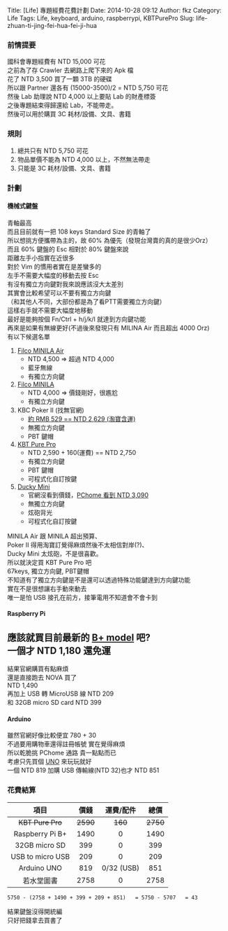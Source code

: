Title: [Life] 專題經費花費計劃
Date: 2014-10-28 09:12
Author: fkz
Category: Life
Tags: Life, keyboard, arduino, raspberrypi, KBTPurePro
Slug: life-zhuan-ti-jing-fei-hua-fei-ji-hua

### 前情提要  
  
國科會專題經費有 NTD 15,000 可花  
之前為了存 Crawler 去網路上爬下來的 Apk 檔  
花了 NTD 3,500 買了一顆 3TB 的硬碟  
所以跟 Partner 還各有 (15000-3500)/2 = NTD 5,750 可花  
然後 Lab 助理說 NTD 4,000 以上要貼 Lab 的財產標簽  
之後專題結束得歸還給 Lab，不能帶走。  
然後可以用於購買 3C 耗材/設備、文具、書籍  
  
<!--more-->  
  
### 規則  
  
1. 總共只有 NTD 5,750 可花  
2. 物品單價不能為 NTD 4,000 以上，不然無法帶走  
3. 只能是 3C 耗材/設備、文具、書籍  
  
  
### 計劃  
  
#### 機械式鍵盤  
青軸最高  
而且目前就有一把 108 keys Standard Size 的青軸了  
所以想挑方便攜帶為主的，故 60% 為優先（發現台灣賣的真的是很少Orz）  
而且 60% 鍵盤的 Esc 相對於 80% 鍵盤來說  
距離左手小指實在近很多  
對於 Vim 的慣用者實在是差蠻多的  
左手不需要大幅度的移動去按 Esc  
有沒有獨立方向鍵對我來說應該沒大太差別  
其實會比較希望可以不要有獨立方向鍵  
（和其他人不同，大部份都是為了看PTT需要獨立方向鍵）  
這樣右手就不需要大幅度地移動  
最好是能夠按個 Fn/Ctrl + h/j/k/l 就達到方向鍵功能  
再來是如果有無線更好(不過後來發現只有 MILINA Air 而且超出 4000 Orz)  
有以下候選名單  
  
1. [Filco MINILA Air](http://www.filco.com.tw/shopProdDetail.asp?id=83)  
    + NTD 4,500 => 超過 NTD 4,000  
    + 藍牙無線  
    + 有獨立方向鍵  
2. [Filco MINILA](http://www.filco.com.tw/shopProdDetail.asp?id=43)  
    + NTD 4,000 => 價錢剛好，很尷尬  
    + 有獨立方向鍵  
3. KBC Poker II (找無官網)  
    + [約 RMB 529 == NTD 2,629 (淘寶含運)](http://search.taobao.com/search?spm=a230r.1.8.6.8EyuMQ&sort=price-asc&tab=all&q=kbc+poker#mainsrp-related)  
    + 無獨立方向鍵  
    + PBT 鍵帽  
4. [KBT Pure Pro](http://shop.cool3c.com/node/292)  
    + NTD 2,590 + 160(運費) == NTD 2,750  
    + 有獨立方向鍵  
    + PBT 鍵帽  
    + 可程式化自訂按鍵  
5. [Ducky Mini](http://www.duckychannel.com.tw/tw/ducky-mini/)  
    + 官網沒看到價錢，[PChome 看到 NTD 3,090](http://24h.pchome.com.tw/?mod=store&func=style_show&SR_NO=DCAH8Q)  
    + 無獨立方向鍵  
    + 炫砲背光  
    + 可程式化自訂按鍵  
  
MINILA Air 跟 MINILA 超出預算、  
Poker II 得用淘寶訂覺得麻煩然後不太相信對岸(?)、  
Ducky Mini 太炫砲，不是很喜歡。  
所以就決定買 KBT Pure Pro 吧  
67keys, 獨立方向鍵, PBT鍵帽  
不知道有了獨立方向鍵是不是還可以透過特殊功能鍵達到方向鍵功能  
實在不是很想讓右手動來動去  
唯一是怕 USB 接孔在前方，接筆電用不知道會不會卡到  
  
#### Raspberry Pi  
應該就買目前最新的 [B+ model](http://twcn.rs-online.com/web/c/?searchTerm=raspberry_pi_boards_10_14_tw02&searchType=Offers#products) 吧?  
一個才 NTD 1,180 還免運  
---  
結果官網購買有點麻煩  
還是直接跑去 NOVA 買了  
NTD 1,490  
再加上 USB 轉 MicroUSB 線 NTD 209  
和 32GB micro SD card NTD 399  
  
#### Arduino  
雖然官網好像比較便宜 780 + 30  
不過要用購物車還得註冊帳號 實在覺得麻煩  
所以乾脆挑 PChome 通路 貴一點點而已  
考慮只先買個 [UNO](http://www.pcstore.com.tw/playrobot/M09742637.htm) 來玩玩就好  
一個 NTD 819 加購 USB 傳輸線(NTD 32)也才 NTD 851  
  
### 花費結算  
  
|項目              |價錢  |運費/配件    |總價  |  
|:-------------:  |:----:|:---------:|:----:|  
|~~KBT Pure Pro~~ | ~~2590~~ | ~~160~~      | ~~2750~~ |  
|Raspberry Pi B+  | 1490 | 0         | 1490 |  
|32GB micro SD    | 399  | 0         | 399  |  
|USB to micro USB | 209  | 0         | 209  |  
|Arduino UNO      | 819  | 0/32 (USB)| 851  |  
|若水堂圖書         | 2758 | 0         | 2758 |   
  
  
`5750 - (2758 + 1490 + 399 + 209 + 851)  
= 5750 - 5707  
= 43`  
  
結果鍵盤沒得開統編  
只好把錢拿去買書了  